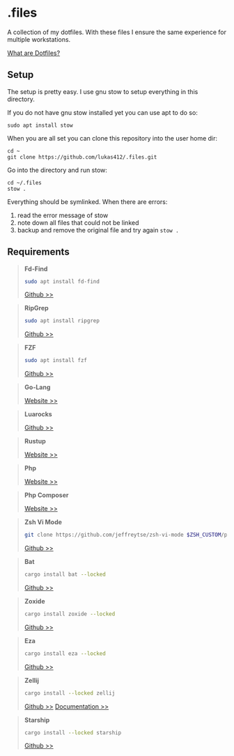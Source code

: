 # .files

A collection of my dotfiles.
With these files I ensure the same experience for multiple workstations.

[What are Dotfiles?](https://se-education.org/learningresources/contents/dotfiles/Dotfiles.html)

## Setup

The setup is pretty easy.
I use gnu stow to setup everything in this directory.

If you do not have gnu stow installed yet you can use apt to do so:

    sudo apt install stow

When you are all set you can clone this repository into the user home dir:

    cd ~
    git clone https://github.com/lukas412/.files.git

Go into the directory and run stow:

    cd ~/.files
    stow .

Everything should be symlinked.
When there are errors:

1. read the error message of stow
2. note down all files that could not be linked
3. backup and remove the original file and try again `stow .`

## Requirements

> **Fd-Find**
> ```bash
> sudo apt install fd-find
> ```
> [Github >>](https://github.com/sharkdp/fd)

> **RipGrep**
> ```bash
> sudo apt install ripgrep
> ```
> [Github >>](https://github.com/BurntSushi/ripgrep)

> **FZF**
> ```bash
> sudo apt install fzf
> ```
> [Github >>](https://github.com/junegunn/fzf)

> **Go-Lang**
> 
> [Website >>](https://go.dev/dl/)

> **Luarocks**
> 
> [Github >>](https://github.com/luarocks/luarocks/wiki/Download)

> **Rustup**
> 
> [Website >>](https://rustup.rs/)

> **Php**
> 
> [Website >>](https://www.php.net/downloads.php)

> **Php Composer**
> 
> [Website >>](https://getcomposer.org/download/)

> **Zsh Vi Mode**
> ```bash
> git clone https://github.com/jeffreytse/zsh-vi-mode $ZSH_CUSTOM/plugins/zsh-vi-mode
> ```
> [Github >>](https://github.com/jeffreytse/zsh-vi-mode)

> **Bat**
> ```bash
> cargo install bat --locked
> ```
> [Github >>](https://github.com/sharkdp/bat?tab=readme-ov-file#installation)

> **Zoxide**
> ```bash
> cargo install zoxide --locked
> ```
> [Github >>](https://github.com/ajeetdsouza/zoxide?tab=readme-ov-file#installation)

> **Eza**
> ```bash
> cargo install eza --locked
> ```
> [Github >>](https://github.com/eza-community/eza)

> **Zellij**
> ```bash
> cargo install --locked zellij
> ```
> [Github >>](https://github.com/zellij-org/zellij)
> [Documentation >>](https://zellij.dev/documentation/introduction)

> **Starship**
> ```bash
> cargo install --locked starship
> ```
> [Github >>](https://github.com/starship/starship)
